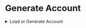 # Generate Account

<details>

<summary>Load or Generate Account </summary>

{% code overflow="wrap" %}
```rust
/// Generates a private key using a provided random number generator (RNG).
///
/// # Parameters
/// - `rng`: A reference to a random number generator (TestRng).
///
/// # Returns
/// Returns a `Result` containing a generated private key of type 
/// `PrivateKey<Testnet3>` if successful, or an error message otherwise.
fn generate_private_key(rng: &mut TestRng) -> Result<PrivateKey<Testnet3>, String> {
    // Attempt to create a new private key using the provided RNG.
    // Utilize the `new` method from `PrivateKey<Testnet3>` to handle this.
    PrivateKey::<Testnet3>::new(rng)
        // If the operation fails, map the error to a string message.
        .map_err(|_| String::from("Failed to create private key"))
}
```
{% endcode %}

</details>
